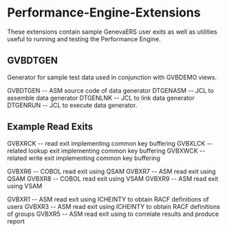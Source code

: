 # Performance-Engine-Extensions

These extensions contain sample GenevaERS user exits as well as utilities useful to running and testing the Performance Engine.

## GVBDTGEN

Generator for sample test data used in conjunction with GVBDEMO views.

GVBDTGEN -- ASM source code of data generator
DTGENASM -- JCL to assemble data generator
DTGENLNK -- JCL to link data generator
DTGENRUN -- JCL to execute data generator.

## Example Read Exits

GVBXRCK  -- read exit implementing common key buffering
GVBXLCK  -- related lookup exit implementing common key buffering
GVBXWCK  -- related write exit implementing common key buffering

GVBXR6   -- COBOL read exit using QSAM
GVBXR7   -- ASM read exit using QSAM
GVBXR8   -- COBOL read exit using VSAM
GVBXR9   -- ASM read exit using VSAM

GVBXR1   -- ASM read exit using ICHEINTY to obtain RACF definitions of users
GVBXR3   -- ASM read exit using ICHEINTY to obtain RACF definitions of groups
GVBXR5   -- ASM read exit using to correlate results and produce report

